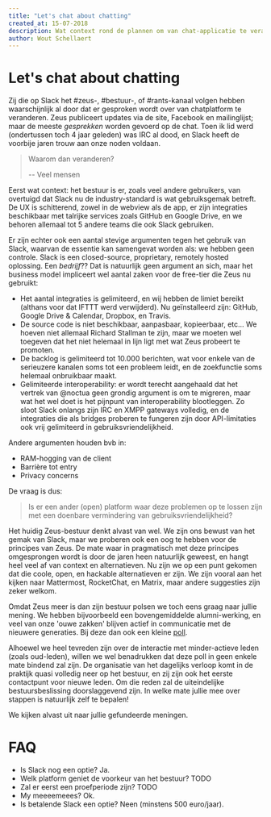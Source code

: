 ```yaml
---
title: "Let's chat about chatting"
created_at: 15-07-2018
description: Wat context rond de plannen om van chat-applicatie te veranderen
author: Wout Schellaert
---
```


# Let's chat about chatting

Zij die op Slack het #zeus-, #bestuur-, of #rants-kanaal volgen hebben waarschijnlijk al door dat er gesproken wordt over van chatplatform te veranderen. Zeus publiceert updates via de site, Facebook en mailinglijst; maar de meeste _gesprekken_ worden gevoerd op de chat. Toen ik lid werd (ondertussen toch 4 jaar geleden) was IRC al dood, en Slack heeft de voorbije jaren trouw aan onze noden voldaan.

> Waarom dan veranderen?
>
> -- Veel mensen

Eerst wat context: het bestuur is er, zoals veel andere gebruikers, van overtuigd dat Slack nu de industry-standard is wat gebruiksgemak betreft. De UX is schitterend, zowel in de webview als de app, er zijn integraties beschikbaar met talrijke services zoals GitHub en Google Drive, en we behoren allemaal tot 5 andere teams die ook Slack gebruiken.

Er zijn echter ook een aantal stevige argumenten tegen het gebruik van Slack, waarvan de essentie kan samengevat worden als: we hebben geen controle. Slack is een closed-source, proprietary, remotely hosted oplossing. Een _bedrijf_?? Dat is natuurlijk geen argument an sich, maar het business model impliceert wel aantal zaken voor de free-tier die Zeus nu gebruikt:

- Het aantal integraties is gelimiteerd, en wij hebben de limiet bereikt (althans voor dat IFTTT werd verwijderd). Nu geïnstalleerd zijn: GitHub, Google Drive & Calendar, Dropbox, en Travis.
- De source code is niet beschikbaar, aanpasbaar, kopieerbaar, etc... We hoeven niet allemaal Richard Stallman te zijn, maar we moeten wel toegeven dat het niet helemaal in lijn ligt met wat Zeus probeert te promoten.
- De backlog is gelimiteerd tot 10.000 berichten, wat voor enkele van de serieuzere kanalen soms tot een probleem leidt, en de zoekfunctie soms helemaal onbruikbaar maakt.
- Gelimiteerde interoperability: er wordt terecht aangehaald dat het vertrek van @noctua geen grondig argument is om te migreren, maar wat het wel doet is het pijnpunt van interoperability blootleggen. Zo sloot Slack onlangs zijn IRC en XMPP gateways volledig, en de integraties die als bridges proberen te fungeren zijn door API-limitaties ook vrij gelimiteerd in gebruiksvriendelijkheid.

Andere argumenten houden bvb in:

- RAM-hogging van de client
- Barrière tot entry
- Privacy concerns

De vraag is dus:

> Is er een ander (open) platform waar deze problemen op te lossen zijn met een doenbare vermindering van gebruiksvriendelijkheid?

Het huidig Zeus-bestuur denkt alvast van wel. We zijn ons bewust van het gemak van Slack, maar we proberen ook een oog te hebben voor de principes van Zeus. De mate waar in pragmatisch met deze principes omgesprongen wordt is door de jaren heen natuurlijk geweest, en hangt heel veel af van context en alternatieven. Nu zijn we op een punt gekomen dat die coole, open, en hackable alternatieven er zijn. We zijn vooral aan het kijken naar Mattermost, RocketChat, en Matrix, maar andere suggesties zijn zeker welkom.

Omdat Zeus meer is dan zijn bestuur polsen we toch eens graag naar jullie mening. We hebben bijvoorbeeld een bovengemiddelde alumni-werking, en veel van onze 'ouwe zakken' blijven actief in communicatie met de nieuwere generaties. Bij deze dan ook een kleine [poll](https://docs.google.com/forms/d/1MbhITPN8T4G8OCu5I9yES5Ej5iG-Kj9ZUoUjuLhRwE8/edit).

Alhoewel we heel tevreden zijn over de interactie met minder-actieve leden (zoals oud-leden), willen we wel benadrukken dat deze poll in geen enkele mate bindend zal zijn. De organisatie van het dagelijks verloop komt in de praktijk quasi volledig neer op het bestuur, en zij zijn ook het eerste contactpunt voor nieuwe leden. Om die reden zal de uiteindelijke bestuursbeslissing doorslaggevend zijn. In welke mate jullie mee over stappen is natuurlijk zelf te bepalen!

We kijken alvast uit naar jullie gefundeerde meningen.

# FAQ

- Is Slack nog een optie? Ja.
- Welk platform geniet de voorkeur van het bestuur? TODO
- Zal er eerst een proefperiode zijn? TODO
- My meeeemeees? Ok.
- Is betalende Slack een optie? Neen (minstens 500 euro/jaar).
